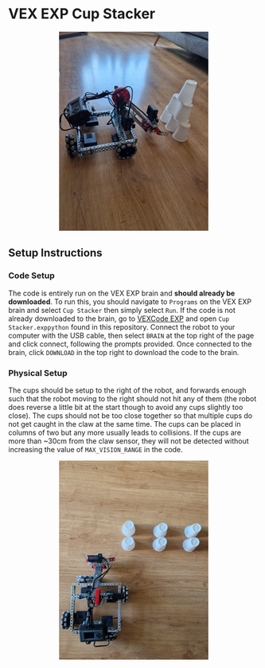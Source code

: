 # VEX EXP Cup Stacker

<p align="center">
  <img src="https://github.com/nayan-builds/vex-exp-cup-stacker/blob/main/robot.jpg?raw=true" alt="Cup Stacker Robot" width="300"/>
</p>

## Setup Instructions

### Code Setup
The code is entirely run on the VEX EXP brain and **should already be downloaded**. To run this, you should navigate to `Programs` on the VEX EXP brain and select `Cup Stacker` then simply select `Run`.
If the code is not already downloaded to the brain, go to [VEXCode EXP](https://codeexp.vex.com/) and open `Cup Stacker.exppython` found in this repository. Connect the robot to your computer with the USB cable, then select `BRAIN` at the top right of the page and click connect, following the prompts provided. Once connected to the brain, click `DOWNLOAD` in the top right to download the code to the brain.

### Physical Setup
The cups should be setup to the right of the robot, and forwards enough such that the robot moving to the right should not hit any of them (the robot does reverse a little bit at the start though to avoid any cups slightly too close). The cups should not be too close together so that multiple cups do not get caught in the claw at the same time. The cups can be placed in columns of two but any more usually leads to collisions. If the cups are more than ~30cm from the claw sensor, they will not be detected without increasing the value of `MAX_VISION_RANGE` in the code.

<p align="center">
  <img src="https://github.com/nayan-builds/vex-exp-cup-stacker/blob/main/example-setup.jpg?raw=true" alt="Example Cup Setup" width="300"
</p>
